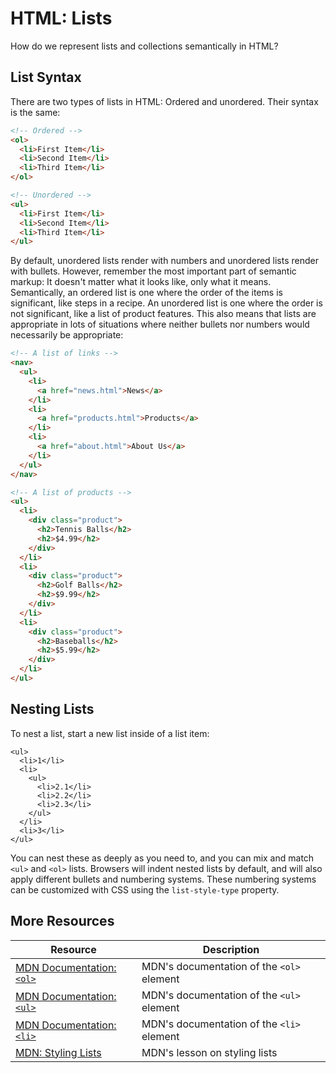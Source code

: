 # HTML: Lists

How do we represent lists and collections semantically in HTML?

## List Syntax

There are two types of lists in HTML: Ordered and unordered. Their syntax is the same:

```html
<!-- Ordered -->
<ol>
  <li>First Item</li>
  <li>Second Item</li>
  <li>Third Item</li>
</ol>

<!-- Unordered -->
<ul>
  <li>First Item</li>
  <li>Second Item</li>
  <li>Third Item</li>
</ul>
```


By default, unordered lists render with numbers and unordered lists render with bullets. However, remember the most important part of semantic markup: It doesn't matter what it looks like, only what it means. Semantically, an ordered list is one where the order of the items is significant, like steps in a recipe. An unordered list is one where the order is not significant, like a list of product features. This also means that lists are appropriate in lots of situations where neither bullets nor numbers would necessarily be appropriate:

```html
<!-- A list of links -->
<nav>
  <ul>
    <li>
      <a href="news.html">News</a>
    </li>
    <li>
      <a href="products.html">Products</a>
    </li>
    <li>
      <a href="about.html">About Us</a>
    </li>
  </ul>
</nav>
```

```html
<!-- A list of products -->
<ul>
  <li>
    <div class="product">
      <h2>Tennis Balls</h2>
      <h2>$4.99</h2>
    </div>
  </li>
  <li>
    <div class="product">
      <h2>Golf Balls</h2>
      <h2>$9.99</h2>
    </div>
  </li>
  <li>
    <div class="product">
      <h2>Baseballs</h2>
      <h2>$5.99</h2>
    </div>
  </li>
</ul>
```

## Nesting Lists

To nest a list, start a new list inside of a list item:

```
<ul>
  <li>1</li>
  <li>
    <ul>
      <li>2.1</li>
      <li>2.2</li>
      <li>2.3</li>
    </ul>
  </li>
  <li>3</li>
</ul>
```

You can nest these as deeply as you need to, and you can mix and match `<ul>` and `<ol>` lists. Browsers will indent nested lists by default, and will also apply different bullets and numbering systems. These numbering systems can be customized with CSS using the `list-style-type` property.

## More Resources

| Resource | Description |
| --- | --- |
| [MDN Documentation: `<ol>`](https://developer.mozilla.org/en-US/docs/Web/HTML/Element/ol) | MDN's documentation of the `<ol>` element |
| [MDN Documentation: `<ul>`](https://developer.mozilla.org/en-US/docs/Web/HTML/Element/ul) | MDN's documentation of the `<ul>` element |
| [MDN Documentation: `<li>`](https://developer.mozilla.org/en-US/docs/Web/HTML/Element/li) | MDN's documentation of the `<li>` element |
| [MDN: Styling Lists](https://developer.mozilla.org/en-US/docs/Learn/CSS/Styling_text/Styling_lists) | MDN's lesson on styling lists |

